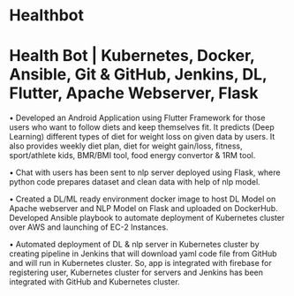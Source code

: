 # Healthbot

# Health Bot | Kubernetes, Docker, Ansible, Git & GitHub, Jenkins, DL, Flutter, Apache Webserver, Flask

•	Developed an Android Application using Flutter Framework for those users who want to follow diets and keep themselves fit. It predicts (Deep Learning) different types of diet for weight loss on given data by users. It also provides weekly diet plan, diet for weight gain/loss, fitness, sport/athlete kids, BMR/BMI tool, food energy convertor & 1RM tool. 

•	Chat with users has been sent to nlp server deployed using Flask, where python code prepares dataset and clean data with help of nlp model. 

•	Created a DL/ML ready environment docker image to host DL Model on Apache webserver and NLP Model on Flask and uploaded on DockerHub. Developed Ansible playbook to automate deployment of Kubernetes cluster over AWS and launching of EC-2 Instances. 

•	Automated deployment of DL & nlp server in Kubernetes cluster by creating pipeline in Jenkins that will download yaml code file from GitHub and will run in Kubernetes cluster. So, app is integrated with firebase for registering user, Kubernetes cluster for servers and Jenkins has been integrated with GitHub and Kubernetes cluster.
